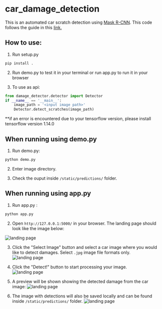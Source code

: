 # car_damage_detection
This is an automated car scratch detection using [Mask R-CNN](https://github.com/matterport/Mask_RCNN). This code follows the guide in this [link.](https://towardsdatascience.com/cnn-application-detecting-car-exterior-damage-full-implementable-code-1b205e3cb48c)

## How to use:
1. Run setup.py
``` bash
pip install .
``` 
2. Run demo.py to test it in your terminal or run app.py to run it in your browser

3. To use as api:
```python
from damage_detector.detector import Detector
if __name__ == '__main__':
    image_path = '<input image path>'
    Detector.detect_scratches(image_path)
```

**if an error is encountered due to your tensorflow version, please install tensorflow version 1.14.0

## When running using demo.py
1. Run demo.py:
``` bash
python demo.py
```
2. Enter image directory.

3. Check the ouput inside `/static/predictions/` folder.

## When running using app.py
1. Run app.py :
``` bash
python app.py
``` 
2. Open `http://127.0.0.1:5000/` in your browser. The landing page should look like the image below:

![landing page](https://drive.google.com/uc?export=view&id=1ELTir5W1QRL-N2sOjB1S2rPVnFlLqVWI)

3. Click the "Select Image" button and select a car image where you would like to detect damages. Select `.jpg` image file formats only.
![landing page](https://drive.google.com/uc?export=view&id=16J3X37fGULoRmghV0xgoOEK_d_kzEoDu)

4. Click the "Detect!" button to start processing your image.
![landing page](https://drive.google.com/uc?export=view&id=181Qwcr0Qk1LvGHtSAusQQfv1cT7FbMQN)

5. A preview will be shown showing the detected damage from the car image:
![landing page](https://drive.google.com/uc?export=view&id=1oi0Q7V1-Hk_hETGeBqguk1xa6NWdUJTB)

6. The image with detections will also be saved locally and can be found inside `/static/predictions/` folder.
![landing page](https://drive.google.com/uc?export=view&id=1ecXra_VlaQVxEHxq1Ujj7j4rsRsbTIWu)
